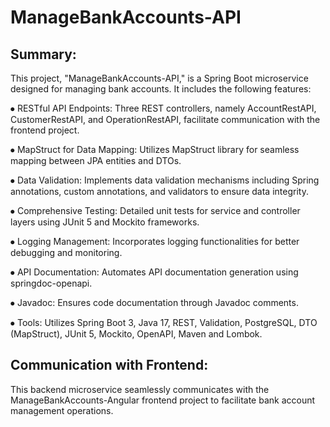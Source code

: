 # ManageBankAccounts-API

## Summary:

This project, "ManageBankAccounts-API," is a Spring Boot microservice designed for managing bank accounts. It includes the following features:

⦁ RESTful API Endpoints: Three REST controllers, namely AccountRestAPI, CustomerRestAPI, and OperationRestAPI, facilitate communication with the frontend project.

⦁ MapStruct for Data Mapping: Utilizes MapStruct library for seamless mapping between JPA entities and DTOs.

⦁ Data Validation: Implements data validation mechanisms including Spring annotations, custom annotations, and validators to ensure data integrity.

⦁ Comprehensive Testing: Detailed unit tests for service and controller layers using JUnit 5 and Mockito frameworks.

⦁ Logging Management: Incorporates logging functionalities for better debugging and monitoring.

⦁ API Documentation: Automates API documentation generation using springdoc-openapi.

⦁ Javadoc: Ensures code documentation through Javadoc comments.

⦁ Tools: Utilizes Spring Boot 3, Java 17, REST, Validation, PostgreSQL, DTO (MapStruct), JUnit 5, Mockito, OpenAPI, Maven and Lombok.

## Communication with Frontend:
This backend microservice seamlessly communicates with the ManageBankAccounts-Angular frontend project to facilitate bank account management operations.
